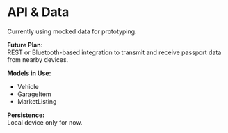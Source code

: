 # API & Data

Currently using mocked data for prototyping.

**Future Plan:**  
REST or Bluetooth-based integration to transmit and receive passport data from nearby devices.

**Models in Use:**  
- Vehicle
- GarageItem
- MarketListing

**Persistence:**  
Local device only for now.